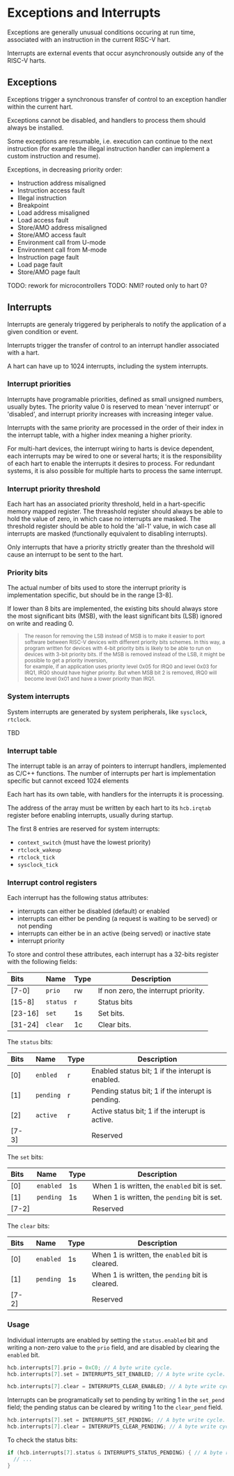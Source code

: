 # Exceptions and Interrupts

Exceptions are generally unusual conditions occuring at run time, associated with an instruction in the current RISC-V hart.

Interrupts are external events that occur asynchronously outside any of the RISC-V harts.

## Exceptions

Exceptions trigger a synchronous transfer of control to an exception handler within the current hart.

Exceptions cannot be disabled, and handlers to process them should always be installed.

Some exceptions are resumable, i.e. execution can continue to the next instruction (for example the illegal instruction handler can implement a custom instruction and resume).

Exceptions, in decreasing priority order:

* Instruction address misaligned 
* Instruction access fault
* Illegal instruction
* Breakpoint
* Load address misaligned
* Load access fault
* Store/AMO address misaligned 
* Store/AMO access fault 
* Environment call from U-mode
* Environment call from M-mode
* Instruction page fault
* Load page fault
* Store/AMO page fault

TODO: rework for microcontrollers
TODO: NMI? routed only to hart 0?

## Interrupts

Interrupts are generaly triggered by peripherals to notify the application of a given condition or event. 

Interrupts trigger the transfer of control to an interrupt handler associated with a hart.

A hart can have up to 1024 interrupts, including the system interrupts.

### Interrupt priorities

Interrupts have programable priorities, defined as small unsigned numbers, usually bytes.
The priority value 0 is reserved to mean 
'never interrupt' or 'disabled', and interrupt priority increases with increasing integer value.

Interrupts with the same priority are processed in the order of their index in the interrupt 
table, with a higher index meaning a higher priority.

For multi-hart devices, the interrupt wiring to harts is device dependent, each interrupts 
may be wired to one or several harts; it is the responsibility 
of each hart to enable the interrupts it desires to process. For redundant systems, it is also
possible for multiple harts to process the same interrupt.

### Interrupt priority threshold

Each hart has an associated priority threshold, held in a hart-specific memory mapped register. The 
threashold register should always be able to hold the value of zero, in which case no interrupts are 
masked. The threshold register should be able to hold the 'all-1' value, in wich case all interrupts 
are masked (functionally equivalent to disabling interrupts).

Only interrupts that have a priority strictly greater than the threshold will cause an interrupt to 
be sent to the hart.


### Priority bits

The actual number of bits used to store the interrupt priority is implementation specific, but should be in the range [3-8].

If lower than 8 bits are implemented, the existing bits should always store the most significant bits (MSB), 
with the least significant bits (LSB) ignored on write and reading 0.

> <sup>The reason for removing the LSB instead of MSB is to make it easier to port software between RISC-V devices
with different priority bits schemes. In this way, a program written for devices with 4-bit priority bits is likely to 
be able to run on devices with 3-bit priority bits. If the MSB 
is removed instead of the LSB, it might be possible to get a priority inversion,  
for example, if an application uses priority level 0x05 for IRQ0 and level 0x03 for IRQ1, IRQ0 should have higher 
priority. But when MSB bit 2 is removed, IRQ0 will become level 0x01 and have a lower priority than IRQ1.</sup>

### System interrupts

System interrupts are generated by system peripherals, like `sysclock`, `rtclock`.

TBD

### Interrupt table

The interrupt table is an array of pointers to interrupt handlers, implemented as C/C++ functions. The number of interrupts per hart is implementation specific but cannot exceed 1024 elements

Each hart has its own table, with handlers for the interrupts it is processing.

The address of the array must be written by each hart to its `hcb.irqtab` register before enabling interrupts, usually during startup.

The first 8 entries are reserved for system interrupts:

* `context_switch` (must have the lowest priority)
* `rtclock_wakeup`
* `rtclock_tick`
* `sysclock_tick`

### Interrupt control registers

Each interrupt has the following status attributes:

* interrupts can either be disabled (default) or enabled 
* interrupts can either be pending (a request is waiting to be served) or not
pending
* interrupts can either be in an active (being served) or inactive state
* interrupt priority

To store and control these attributes, each interrupt has a 32-bits register with the following fields:


| Bits | Name | Type | Description |
|:-----|:-----|:-----|-------------|
| [7-0] | `prio` | rw | If non zero, the interrupt priority. |
| [15-8] | `status`| r | Status bits |
| [23-16] | `set` | 1s | Set bits. |
| [31-24] | `clear` | 1c | Clear bits. |

The `status` bits:

| Bits | Name | Type | Description |
|:-----|:-----|:-----|-------------|
| [0] | `enbled` | r | Enabled status bit; 1 if the interupt is enabled. |
| [1] | `pending` | r | Pending status bit; 1 if the interupt is pending. |
| [2] | `active` | r | Active status bit; 1 if the interupt is active. | 
| [7-3] ||| Reserved |

The `set` bits:

| Bits | Name | Type | Description |
|:-----|:-----|:-----|-------------|
| [0] | `enabled` | 1s | When 1 is written, the `enabled` bit is set. |
| [1] | `pending` | 1s | When 1 is written, the `pending` bit is set. |
| [7-2] ||| Reserved |

The `clear` bits:

| Bits | Name | Type | Description |
|:-----|:-----|:-----|-------------|
| [0] | `enabled` | 1s | When 1 is written, the `enabled` bit is cleared. |
| [1] | `pending` | 1s | When 1 is written, the `pending` bit is cleared. |
| [7-2] ||| Reserved |

### Usage

Individual interrupts are enabled by setting the `status.enabled` bit and writing a non-zero value to the `prio` field, and are disabled by clearing the `enabled` bit.

```c
hcb.interrupts[7].prio = 0xC0; // A byte write cycle.
hcb.interrupts[7].set = INTERRUPTS_SET_ENABLED; // A byte write cycle.

hcb.interrupts[7].clear = INTERRUPTS_CLEAR_ENABLED; // A byte write cycle.
```

Interrupts can be programatically set to pending by writing 1 in the `set_pend` field; the pending status can be cleared by writing 1 to the `clear_pend` field.

```c
hcb.interrupts[7].set = INTERRUPTS_SET_PENDING; // A byte write cycle.
hcb.interrupts[7].clear = INTERRUPTS_CLEAR_PENDING; // A byte write cycle.
```

To check the status bits:

```c
if (hcb.interrupts[7].status & INTERRUPTS_STATUS_PENDING) { // A byte read cycle.
  // ...
}
```


